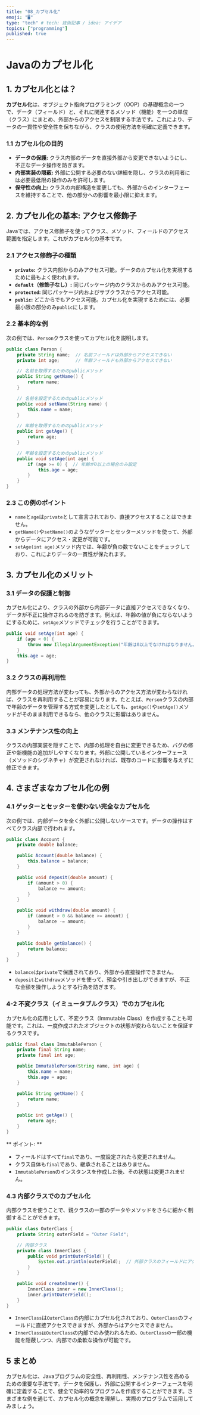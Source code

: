 ```yaml
---
title: "08_カプセル化"
emoji: "🖥"
type: "tech" # tech: 技術記事 / idea: アイデア
topics: ["programming"]
published: true
---
```


# Javaのカプセル化

## 1. カプセル化とは？

**カプセル化**は、オブジェクト指向プログラミング（OOP）の基礎概念の一つで、データ（フィールド）と、それに関連するメソッド（機能）を一つの単位（クラス）にまとめ、外部からのアクセスを制限する手法です。これにより、データの一貫性や安全性を保ちながら、クラスの使用方法を明確に定義できます。

### 1.1 カプセル化の目的
- **データの保護:** クラス内部のデータを直接外部から変更できないようにし、不正なデータ操作を防ぎます。
- **内部実装の隠蔽:** 外部に公開する必要のない詳細を隠し、クラスの利用者には必要最低限の操作のみを許可します。
- **保守性の向上:** クラスの内部構造を変更しても、外部からのインターフェースを維持することで、他の部分への影響を最小限に抑えます。

## 2. カプセル化の基本: アクセス修飾子

Javaでは、アクセス修飾子を使ってクラス、メソッド、フィールドのアクセス範囲を指定します。これがカプセル化の基本です。

### 2.1 アクセス修飾子の種類
- **`private`:** クラス内部からのみアクセス可能。データのカプセル化を実現するために最もよく使われます。
- **`default`（修飾子なし）:** 同じパッケージ内のクラスからのみアクセス可能。
- **`protected`:** 同じパッケージ内およびサブクラスからアクセス可能。
- **`public`:** どこからでもアクセス可能。カプセル化を実現するためには、必要最小限の部分のみ`public`にします。

### 2.2 基本的な例
次の例では、`Person`クラスを使ってカプセル化を説明します。

```java
public class Person {
    private String name;  // 名前フィールドは外部からアクセスできない
    private int age;      // 年齢フィールドも外部からアクセスできない

    // 名前を取得するためのpublicメソッド
    public String getName() {
        return name;
    }

    // 名前を設定するためのpublicメソッド
    public void setName(String name) {
        this.name = name;
    }

    // 年齢を取得するためのpublicメソッド
    public int getAge() {
        return age;
    }

    // 年齢を設定するためのpublicメソッド
    public void setAge(int age) {
        if (age >= 0) {  // 年齢が0以上の場合のみ設定
            this.age = age;
        }
    }
}
```
### 2.3 この例のポイント

- `name`と`age`は`private`として宣言されており、直接アクセスすることはできません。
- `getName()`や`setName()`のようなゲッターとセッターメソッドを使って、外部からデータにアクセス・変更が可能です。
- `setAge(int age)`メソッド内では、年齢が負の数でないことをチェックしており、これによりデータの一貫性が保たれます。

## 3. カプセル化のメリット

### 3.1 データの保護と制御
カプセル化により、クラスの外部から内部データに直接アクセスできなくなり、データが不正に操作されるのを防ぎます。例えば、年齢の値が負にならないようにするために、`setAge`メソッドでチェックを行うことができます。

```java
public void setAge(int age) {
    if (age < 0) {
        throw new IllegalArgumentException("年齢は0以上でなければなりません。");
    }
    this.age = age;
}
```

### 3.2 クラスの再利用性
内部データの処理方法が変わっても、外部からのアクセス方法が変わらなければ、クラスを再利用することが容易になります。たとえば、`Person`クラスの内部で年齢のデータを管理する方式を変更したとしても、`getAge()`や`setAge()`メソッドがそのまま利用できるなら、他のクラスに影響はありません。

### 3.3 メンテナンス性の向上
クラスの内部実装を隠すことで、内部の処理を自由に変更できるため、バグの修正や新機能の追加がしやすくなります。外部に公開しているインターフェース（メソッドのシグネチャ）が変更されなければ、既存のコードに影響を与えずに修正できます。


## 4. さまざまなカプセル化の例

### 4.1 ゲッターとセッターを使わない完全なカプセル化
次の例では、内部データを全く外部に公開しないケースです。データの操作はすべてクラス内部で行われます。
```java
public class Account {
    private double balance;

    public Account(double balance) {
        this.balance = balance;
    }

    public void deposit(double amount) {
        if (amount > 0) {
            balance += amount;
        }
    }

    public void withdraw(double amount) {
        if (amount > 0 && balance >= amount) {
            balance -= amount;
        }
    }

    public double getBalance() {
        return balance;
    }
}
```
- `balance`は`private`で保護されており、外部から直接操作できません。
- `deposit`と`withdraw`メソッドを使って、預金や引き出しができますが、不正な金額を操作しようとする行為を防ぎます。

### 4-2 不変クラス（イミュータブルクラス）でのカプセル化
カプセル化の応用として、不変クラス（Immutable Class）を作成することも可能です。これは、一度作成されたオブジェクトの状態が変わらないことを保証するクラスです。
```java
public final class ImmutablePerson {
    private final String name;
    private final int age;

    public ImmutablePerson(String name, int age) {
        this.name = name;
        this.age = age;
    }

    public String getName() {
        return name;
    }

    public int getAge() {
        return age;
    }
}
```
** ポイント: **
- フィールドはすべて`final`であり、一度設定されたら変更されません。
- クラス自体も`final`であり、継承されることはありません。
- `ImmutablePerson`のインスタンスを作成した後、その状態は変更されません。

### 4.3 内部クラスでのカプセル化
内部クラスを使うことで、親クラスの一部のデータやメソッドをさらに細かく制御することができます。
```java
public class OuterClass {
    private String outerField = "Outer Field";

    // 内部クラス
    private class InnerClass {
        public void printOuterField() {
            System.out.println(outerField);  // 外部クラスのフィールドにアクセス可能
        }
    }

    public void createInner() {
        InnerClass inner = new InnerClass();
        inner.printOuterField();
    }
}
```
- `InnerClass`は`OuterClass`の内部にカプセル化されており、`OuterClass`のフィールドに直接アクセスできますが、外部からはアクセスできません。
- `InnerClassはOuterClass`の内部でのみ使われるため、`OuterClassの`一部の機能を隠蔽しつつ、内部での柔軟な操作が可能です。

## 5 まとめ
カプセル化は、Javaプログラムの安全性、再利用性、メンテナンス性を高めるための重要な手法です。データを保護し、外部に公開するインターフェースを明確に定義することで、健全で効率的なプログラムを作成することができます。さまざまな例を通じて、カプセル化の概念を理解し、実際のプログラムで活用してみましょう。
